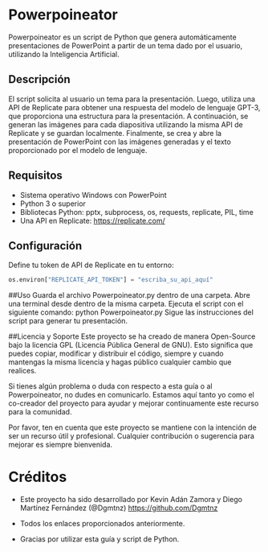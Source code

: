# Powerpoineator

Powerpoineator es un script de Python que genera automáticamente presentaciones de PowerPoint a partir de un tema dado por el usuario, utilizando la Inteligencia Artificial.

## Descripción

El script solicita al usuario un tema para la presentación. Luego, utiliza una API de Replicate para obtener una respuesta del modelo de lenguaje GPT-3, que proporciona una estructura para la presentación. A continuación, se generan las imágenes para cada diapositiva utilizando la misma API de Replicate y se guardan localmente. Finalmente, se crea y abre la presentación de PowerPoint con las imágenes generadas y el texto proporcionado por el modelo de lenguaje.

## Requisitos

- Sistema operativo Windows con PowerPoint
- Python 3 o superior
- Bibliotecas Python: pptx, subprocess, os, requests, replicate, PIL, time
- Una API en Replicate: https://replicate.com/

## Configuración

Define tu token de API de Replicate en tu entorno:

```python
os.environ["REPLICATE_API_TOKEN"] = "escriba_su_api_aquí"
```
##Uso
Guarda el archivo Powerpoineator.py dentro de una carpeta.
Abre una terminal desde dentro de la misma carpeta.
Ejecuta el script con el siguiente comando: python Powerpoineator.py
Sigue las instrucciones del script para generar tu presentación.

##Licencia y Soporte
Este proyecto se ha creado de manera Open-Source bajo la licencia GPL (Licencia Pública General de GNU). Esto significa que puedes copiar, modificar y distribuir el código, siempre y cuando mantengas la misma licencia y hagas público cualquier cambio que realices.

Si tienes algún problema o duda con respecto a esta guía o al Powerpoineator, no dudes en comunicarlo. Estamos aquí tanto yo como el co-creador del proyecto para ayudar y mejorar continuamente este recurso para la comunidad.

Por favor, ten en cuenta que este proyecto se mantiene con la intención de ser un recurso útil y profesional. Cualquier contribución o sugerencia para mejorar es siempre bienvenida.

# Créditos

- Este proyecto ha sido desarrollado por Kevin Adán Zamora y Diego Martínez Fernández (@Dgmtnz) https://github.com/Dgmtnz

- Todos los enlaces proporcionados anteriormente.

- Gracias por utilizar esta guía y script de Python.
